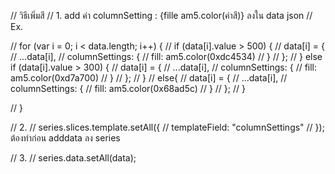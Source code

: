 // วิธีเพิ่มสี
// 1. add ค่า columnSetting : {fille am5.color(ค่าสี)} ลงใน data json
// Ex.

// for (var i = 0; i < data.length; i++) {
//     if (data[i].value > 500) {
//         data[i] = {
//             ...data[i],
//             columnSettings: {
//                 fill: am5.color(0xdc4534)
//             }
//         };
//     } else if (data[i].value > 300) {
//         data[i] = {
//             ...data[i],
//             columnSettings: {
//                 fill: am5.color(0xd7a700)
//             }
//         };
//     }
//     else{
//         data[i] = {
//             ...data[i],
//             columnSettings: {
//                 fill: am5.color(0x68ad5c)
//             }
//         };
//     }

// }

// 2.
// series.slices.template.setAll({
//     templateField: "columnSettings"
// }); ต้องทำก่อน adddata ลง series

// 3.
// series.data.setAll(data);
